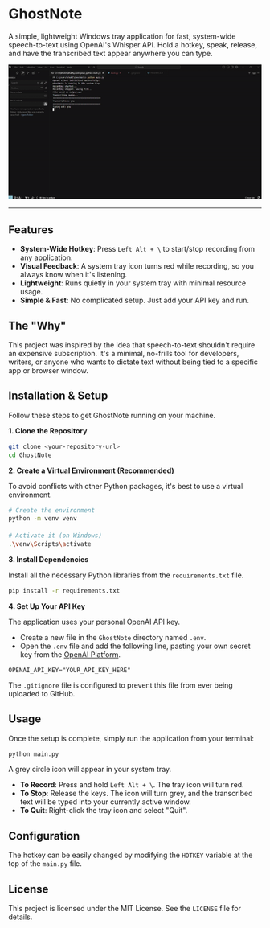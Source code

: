 # GhostNote

A simple, lightweight Windows tray application for fast, system-wide speech-to-text using OpenAI's Whisper API. Hold a hotkey, speak, release, and have the transcribed text appear anywhere you can type.

![GhostNote Demo](https://github.com/shukla221b/GhostNote/blob/main/Demo.gif)  

---

## Features

- **System-Wide Hotkey**: Press `Left Alt + \` to start/stop recording from any application.
- **Visual Feedback**: A system tray icon turns red while recording, so you always know when it's listening.
- **Lightweight**: Runs quietly in your system tray with minimal resource usage.
- **Simple & Fast**: No complicated setup. Just add your API key and run.

## The "Why"

This project was inspired by the idea that speech-to-text shouldn't require an expensive subscription. It's a minimal, no-frills tool for developers, writers, or anyone who wants to dictate text without being tied to a specific app or browser window.

## Installation & Setup

Follow these steps to get GhostNote running on your machine.

**1. Clone the Repository**
```bash
git clone <your-repository-url>
cd GhostNote
```

**2. Create a Virtual Environment (Recommended)**

To avoid conflicts with other Python packages, it's best to use a virtual environment.

```bash
# Create the environment
python -m venv venv

# Activate it (on Windows)
.\venv\Scripts\activate
```

**3. Install Dependencies**

Install all the necessary Python libraries from the `requirements.txt` file.

```bash
pip install -r requirements.txt
```

**4. Set Up Your API Key**

The application uses your personal OpenAI API key.

- Create a new file in the `GhostNote` directory named `.env`.
- Open the `.env` file and add the following line, pasting your own secret key from the [OpenAI Platform](https://platform.openai.com/api-keys).

```
OPENAI_API_KEY="YOUR_API_KEY_HERE"
```
The `.gitignore` file is configured to prevent this file from ever being uploaded to GitHub.

## Usage

Once the setup is complete, simply run the application from your terminal:

```bash
python main.py
```

A grey circle icon will appear in your system tray.

- **To Record**: Press and hold `Left Alt + \`. The tray icon will turn red.
- **To Stop**: Release the keys. The icon will turn grey, and the transcribed text will be typed into your currently active window.
- **To Quit**: Right-click the tray icon and select "Quit".

## Configuration

The hotkey can be easily changed by modifying the `HOTKEY` variable at the top of the `main.py` file.

## License

This project is licensed under the MIT License. See the `LICENSE` file for details. 
